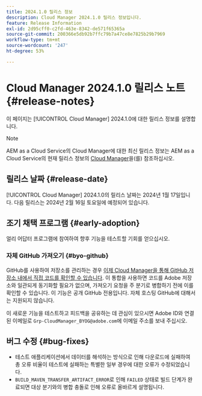 ```yaml
---
title: 2024.1.0 릴리스 정보
description: Cloud Manager 2024.1.0 릴리스 정보입니다.
feature: Release Information
exl-id: 2d95cff0-c2fd-463e-8342-de571f65365a
source-git-commit: 200366e5db92b7ffc79b7a47ce8e7825b29b7969
workflow-type: tm+mt
source-wordcount: '247'
ht-degree: 53%

---
```


# Cloud Manager 2024.1.0 릴리스 노트 {#release-notes}

이 페이지는 [!UICONTROL Cloud Manager] 2024.1.0에 대한 릴리스 정보를 설명합니다.

>[!NOTE]
>
>AEM as a Cloud Service의 Cloud Manager에 대한 최신 릴리스 정보는 AEM as a Cloud Service의 현재 릴리스 정보의 [Cloud Manager](https://experienceleague.adobe.com/docs/experience-manager-cloud-service/content/implementing/using-cloud-manager/release-notes-cloud-manager/release-notes-cm-current.html)을(를) 참조하십시오.

## 릴리스 날짜 {#release-date}

[!UICONTROL Cloud Manager] 2024.1.0의 릴리스 날짜는 2024년 1월 17일입니다. 다음 릴리스는 2024년 2월 16일 토요일에 예정되어 있습니다.

## 조기 채택 프로그램 {#early-adoption}

얼리 어답터 프로그램에 참여하여 향후 기능을 테스트할 기회를 얻으십시오.

### 자체 GitHub 가져오기 {#byo-github}

GitHub를 사용하여 저장소를 관리하는 경우 [이제 Cloud Manager을 통해 GitHub 저장소 내에서 직접 코드를 확인할 수 있습니다](/help/managing-code/private-repositories.md). 이 통합을 사용하면 코드를 Adobe 저장소와 일관되게 동기화할 필요가 없으며, 가져오기 요청을 주 분기로 병합하기 전에 이를 확인할 수 있습니다. 이 기능은 공개 GitHub 전용입니다. 자체 호스팅 GitHub에 대해서는 지원되지 않습니다.

이 새로운 기능을 테스트하고 피드백을 공유하는 데 관심이 있으시면 Adobe ID와 연결된 이메일로 `Grp-CloudManager_BYOG@adobe.com`에 이메일 주소를 보내 주십시오.

## 버그 수정 {#bug-fixes}

* 테스트 애플리케이션에서 데이터를 해석하는 방식으로 인해 다운로드에 실패하여 총 오류 비율이 테스트에 실패하는 특별한 일부 경우에 대한 오류가 수정되었습니다.
* `BUILD_MAVEN_TRANSFER_ARTIFACT_ERROR`로 인해 `FAILED` 상태로 빌드 단계가 완료되면 대상 분기와의 병합 충돌로 인해 오류로 올바르게 설명됩니다.
